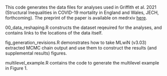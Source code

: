 This code generates the data files for analyses used in Griffith et al. 2021 (Structural Inequalities in COVID-19 mortality in England and Wales, JECH, forthcoming). 
The preprint of the paper is available on medrxiv [here]("medrxiv.org/content/10.1101/2021.02.15.21251771v1").

00_data_reshaping.R constructs the dataset reqeuired for the analyses, and contains links to the locations of the data itself. 

fig_generation_revisions.R demonstrates how to take MLwiN (v3.03) extracted MCMC chain output and use them to construct the results (and supplemental results) figures. 

multilevel_example.R contains the code to generate the multilevel example in Figure 1.